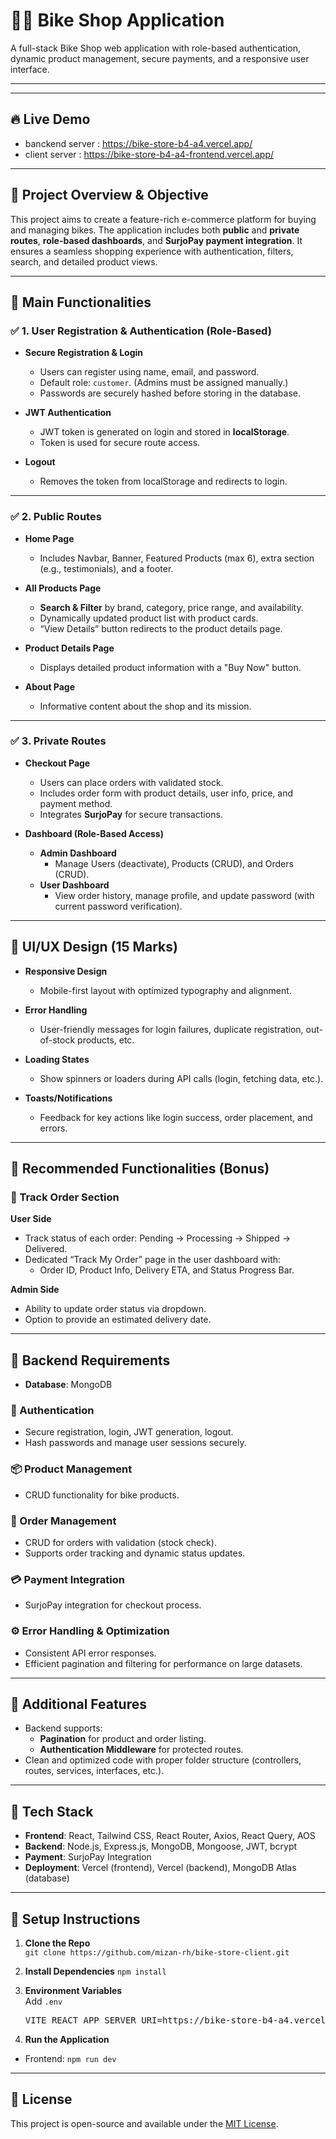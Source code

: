 # 🚴‍♂️ Bike Shop Application

A full-stack Bike Shop web application with role-based authentication, dynamic product management, secure payments, and a responsive user interface.

---

---

## 🔥 Live Demo

- banckend server : https://bike-store-b4-a4.vercel.app/
- client server : https://bike-store-b4-a4-frontend.vercel.app/

---

## 🚀 Project Overview & Objective

This project aims to create a feature-rich e-commerce platform for buying and managing bikes. The application includes both **public** and **private routes**, **role-based dashboards**, and **SurjoPay payment integration**. It ensures a seamless shopping experience with authentication, filters, search, and detailed product views.

---

## 🔑 Main Functionalities

### ✅ 1. User Registration & Authentication (Role-Based)

- **Secure Registration & Login**

  - Users can register using name, email, and password.
  - Default role: `customer`. (Admins must be assigned manually.)
  - Passwords are securely hashed before storing in the database.

- **JWT Authentication**

  - JWT token is generated on login and stored in **localStorage**.
  - Token is used for secure route access.

- **Logout**
  - Removes the token from localStorage and redirects to login.

---

### ✅ 2. Public Routes

- **Home Page**

  - Includes Navbar, Banner, Featured Products (max 6), extra section (e.g., testimonials), and a footer.

- **All Products Page**

  - **Search & Filter** by brand, category, price range, and availability.
  - Dynamically updated product list with product cards.
  - “View Details” button redirects to the product details page.

- **Product Details Page**

  - Displays detailed product information with a "Buy Now" button.

- **About Page**
  - Informative content about the shop and its mission.

---

### ✅ 3. Private Routes

- **Checkout Page**

  - Users can place orders with validated stock.
  - Includes order form with product details, user info, price, and payment method.
  - Integrates **SurjoPay** for secure transactions.

- **Dashboard (Role-Based Access)**
  - **Admin Dashboard**
    - Manage Users (deactivate), Products (CRUD), and Orders (CRUD).
  - **User Dashboard**
    - View order history, manage profile, and update password (with current password verification).

---

## 🎨 UI/UX Design (15 Marks)

- **Responsive Design**

  - Mobile-first layout with optimized typography and alignment.

- **Error Handling**

  - User-friendly messages for login failures, duplicate registration, out-of-stock products, etc.

- **Loading States**

  - Show spinners or loaders during API calls (login, fetching data, etc.).

- **Toasts/Notifications**
  - Feedback for key actions like login success, order placement, and errors.

---

## 🌟 Recommended Functionalities (Bonus)

### 🚚 Track Order Section

**User Side**

- Track status of each order: Pending → Processing → Shipped → Delivered.
- Dedicated “Track My Order” page in the user dashboard with:
  - Order ID, Product Info, Delivery ETA, and Status Progress Bar.

**Admin Side**

- Ability to update order status via dropdown.
- Option to provide an estimated delivery date.

---

## 🧩 Backend Requirements

- **Database**: MongoDB

### 🔐 Authentication

- Secure registration, login, JWT generation, logout.
- Hash passwords and manage user sessions securely.

### 📦 Product Management

- CRUD functionality for bike products.

### 📑 Order Management

- CRUD for orders with validation (stock check).
- Supports order tracking and dynamic status updates.

### 💳 Payment Integration

- SurjoPay integration for checkout process.

### ⚙️ Error Handling & Optimization

- Consistent API error responses.
- Efficient pagination and filtering for performance on large datasets.

---

## 🔁 Additional Features

- Backend supports:
  - **Pagination** for product and order listing.
  - **Authentication Middleware** for protected routes.
- Clean and optimized code with proper folder structure (controllers, routes, services, interfaces, etc.).

---

## 📂 Tech Stack

- **Frontend**: React, Tailwind CSS, React Router, Axios, React Query, AOS
- **Backend**: Node.js, Express.js, MongoDB, Mongoose, JWT, bcrypt
- **Payment**: SurjoPay Integration
- **Deployment**: Vercel (frontend), Vercel (backend), MongoDB Atlas (database)

---

## 📌 Setup Instructions

1. **Clone the Repo**  
   `git clone https://github.com/mizan-rh/bike-store-client.git`

2. **Install Dependencies**
   `npm install`
3. **Environment Variables**  
   Add `.env` <br>
   <pre>VITE_REACT_APP_SERVER_URI=https://bike-store-b4-a4.vercel.app/api</pre>

4. **Run the Application**

- Frontend: `npm run dev`

---

## 📄 License

This project is open-source and available under the [MIT License](LICENSE).
